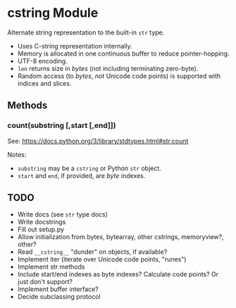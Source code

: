 # cstring Module

Alternate string representation to the built-in `str` type.

* Uses C-string representation internally.
* Memory is allocated in one continuous buffer to reduce pointer-hopping.
* UTF-8 encoding.
* `len` returns size in _bytes_ (not including terminating zero-byte).
* Random access (to _bytes_, *not* Unicode code points) is supported with indices and slices.

## Methods

### count(substring [,start [,end]])

See: https://docs.python.org/3/library/stdtypes.html#str.count

Notes:

* `substring` may be a `cstring` or Python `str` object.
* `start` and `end`, if provided, are _byte_ indexes.

## TODO

* Write docs (see `str` type docs)
* Write docstrings
* Fill out setup.py
* Allow initialization from bytes, bytearray, other cstrings, memoryview?, other?
* Read `__cstring__` "dunder" on objects, if available?
* Implement iter (iterate over Unicode code points, "runes")
* Implement str methods
* Include start/end indexes as byte indexes? Calculate code points? Or just don't support?
* Implement buffer interface?
* Decide subclassing protocol

